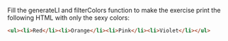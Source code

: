 Fill the generateLI and filterColors function to make the exercise print the following HTML with only the sexy colors:
```html
<ul><li>Red</li><li>Orange</li><li>Pink</li><li>Violet</li></ul>
```